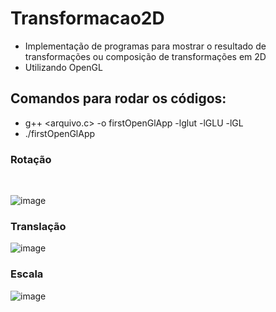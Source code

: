 # Transformacao2D
- Implementação de programas para mostrar o resultado de transformações ou composição de transformações em 2D
- Utilizando OpenGL
## Comandos para rodar os códigos:
- g++ <arquivo.c> -o firstOpenGlApp -lglut -lGLU -lGL
- ./firstOpenGlApp 
### Rotação
</br>

![image](https://user-images.githubusercontent.com/55249802/214730846-ff391326-3a56-41bd-9095-02134eb18c62.png)
</br>
### Translação

![image](https://user-images.githubusercontent.com/55249802/214732193-36f4331b-ee8e-4b49-a5ad-5e2d5a45625a.png)
</br>
### Escala

![image](https://user-images.githubusercontent.com/55249802/214732330-fb528c65-2685-4c9a-8047-63e5edd7b1db.png)


